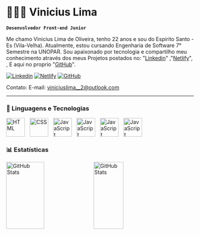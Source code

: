 # 👨🏻‍💻 Vinicius Lima

**`Desenvolvedor Front-end Junior`**

Me chamo Vinicius Lima de Oliveira, tenho 22 anos e sou do Espirito Santo - Es (Vila-Velha). Atualmente, estou cursando Engenharia de Software 7° Semestre na UNOPAR. Sou apaixonado por tecnologia e compartilho meu conhecimento através dos meus Projetos postados no: "[Linkedin](https://www.linkedin.com/in/vinicius-lima-b7b96932b/)" ,"[Netlify](https://app.netlify.com/teams/viniciuslima-2/sites)", , E aqui no proprio "[GitHub](https://github.com/Vinicius-Lima-06?tab=repositories)".


[![Linkedin](https://img.shields.io/badge/LinkedIn-0077B5?style=for-the-badge&logo=linkedin&logoColor=white)](https://www.linkedin.com/in/vinicius-lima-b7b96932b/)
[![Netlify](https://img.shields.io/badge/Netlify-00C7B7?style=for-the-badge&logo=netlify&logoColor=white)](https://app.netlify.com/teams/viniciuslima-2/sites)
[![GitHub](https://img.shields.io/badge/GitHub-100000?style=for-the-badge&logo=github&logoColor=white)](https://github.com/Vinicius-Lima-06?tab=repositories)


Contato:
E-mail: viniciuslima__2@outlook.com

---

### 🤖 Linguagens e Tecnologias


<img
    align="left" 
    alt="HTML"
    title="HTML" 
    width="50px" 
    style="padding-right: 10px;" 
    src="https://cdn.jsdelivr.net/gh/devicons/devicon@latest/icons/html5/html5-original.svg" 
/>

<img 
    align="left" 
    alt="CSS" 
    title="CSS"
    width="50px" 
    style="padding-right: 10px;" 
    src="https://cdn.jsdelivr.net/gh/devicons/devicon@latest/icons/css3/css3-original.svg" 
/>

<img 
    align="left" 
    alt="JavaScript" 
    title="JavaScript"
    width="50px" 
    style="padding-right: 10px;" 
    src="https://cdn.jsdelivr.net/gh/devicons/devicon@latest/icons/javascript/javascript-original.svg" 
/>

<img 
    align="left" 
    alt="JavaScript" 
    title="JavaScript"
    width="50px" 
    style="padding-right: 10px;" 
    src="https://cdn.jsdelivr.net/gh/devicons/devicon@latest/icons/react/react-original.svg"
/>

<img 
    align="left" 
    alt="JavaScript" 
    title="JavaScript"
    width="50px" 
    style="padding-right: 10px;" 
    src="https://cdn.jsdelivr.net/gh/devicons/devicon@latest/icons/bootstrap/bootstrap-original.svg"
/>

<img 
    align="left" 
    alt="JavaScript" 
    title="JavaScript"
    width="50px" 
    style="padding-right: 10px;" 
    src="https://cdn.jsdelivr.net/gh/devicons/devicon@latest/icons/git/git-original.svg" 
/>

<br>
<br>
<br>

### 📊 Estatísticas

<p>
  <img 
    align="left" 
    alt="GitHub Stats" 
    width="45%"
    height= "180"
    style="padding-right: 5px;" 
    src="https://github-readme-stats.vercel.app/api?username=Vinicius-Lima-06&show_icons=true&theme=tokyonight&include_all_commits=true&locale=pt-br" 
  />

<img 
    align="left" 
    alt="GitHub Stats" 
    width="40%"
    height="180" 
    src="https://github-readme-stats.vercel.app/api/top-langs/?username=Vinicius-Lima-06&theme=tokyonight&layout=compact&custom_title=Tecnologias&langs_count=9" 
  />

</p>
